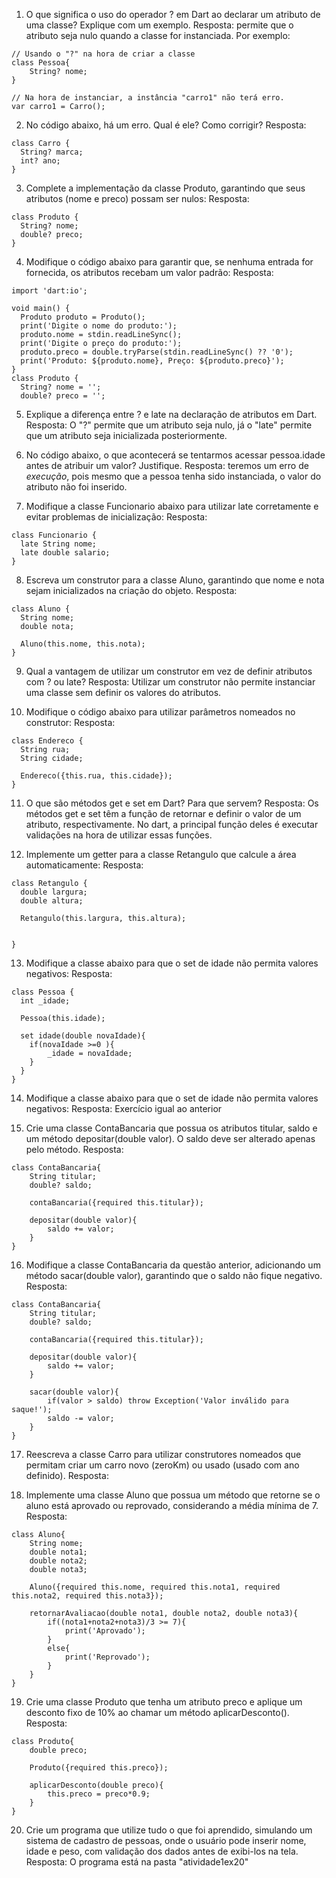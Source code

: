 1. O que significa o uso do operador ? em Dart ao declarar um atributo de uma classe? Explique com um exemplo.
Resposta: permite que o atributo seja nulo quando a classe for instanciada. Por exemplo:

```
// Usando o "?" na hora de criar a classe
class Pessoa{
    String? nome;
}

// Na hora de instanciar, a instância "carro1" não terá erro.
var carro1 = Carro();
```

2. No código abaixo, há um erro. Qual é ele? Como corrigir?
Resposta:
```
class Carro {
  String? marca;
  int? ano;
}
``` 

3. Complete a implementação da classe Produto, garantindo que seus atributos (nome e preco) possam ser nulos:
Resposta:
```
class Produto {
  String? nome;
  double? preco;
}
```

4. Modifique o código abaixo para garantir que, se nenhuma entrada for fornecida, os atributos recebam um valor padrão:
Resposta:
```
import 'dart:io';

void main() {
  Produto produto = Produto();
  print('Digite o nome do produto:');
  produto.nome = stdin.readLineSync();
  print('Digite o preço do produto:');
  produto.preco = double.tryParse(stdin.readLineSync() ?? '0');
  print('Produto: ${produto.nome}, Preço: ${produto.preco}');
}
class Produto {
  String? nome = '';
  double? preco = '';
```

5. Explique a diferença entre ? e late na declaração de atributos em Dart.
Resposta: O "?" permite que um atributo seja nulo, já o "late" permite que um atributo seja inicializada posteriormente.

6. No código abaixo, o que acontecerá se tentarmos acessar pessoa.idade antes de atribuir um valor? Justifique.
Resposta: teremos um erro de *execução*, pois mesmo que a pessoa tenha sido instanciada, o valor do atributo não foi inserido.

7. Modifique a classe Funcionario abaixo para utilizar late corretamente e evitar problemas de inicialização:
Resposta:
```
class Funcionario {
  late String nome;
  late double salario;
}
```

8. Escreva um construtor para a classe Aluno, garantindo que nome e nota sejam inicializados na criação do objeto.
Resposta:
```
class Aluno {
  String nome;
  double nota;

  Aluno(this.nome, this.nota);
}
```

9. Qual a vantagem de utilizar um construtor em vez de definir atributos com ? ou late?
Resposta: Utilizar um construtor não permite instanciar uma classe sem definir os valores do atributos.

10. Modifique o código abaixo para utilizar parâmetros nomeados no construtor:
Resposta:
```
class Endereco {
  String rua;
  String cidade;
  
  Endereco({this.rua, this.cidade});
}
```

11. O que são métodos get e set em Dart? Para que servem?
Resposta: Os métodos get e set têm a função de retornar e definir o valor de um atributo, respectivamente. No dart, a principal função deles é executar validações na hora de utilizar essas funções.

12. Implemente um getter para a classe Retangulo que calcule a área automaticamente:
Resposta:
```
class Retangulo {
  double largura;
  double altura;
  
  Retangulo(this.largura, this.altura);

  
}
```

13. Modifique a classe abaixo para que o set de idade não permita valores negativos:
Resposta:
```
class Pessoa {
  int _idade;
  
  Pessoa(this.idade);

  set idade(double novaIdade){
    if(novaIdade >=0 ){
        _idade = novaIdade;
    }
  }
}
```

14. Modifique a classe abaixo para que o set de idade não permita valores negativos:
Resposta: Exercício igual ao anterior

15. Crie uma classe ContaBancaria que possua os atributos titular, saldo e um método depositar(double valor). O saldo deve ser alterado apenas pelo método.
Resposta:
```
class ContaBancaria{
    String titular;
    double? saldo;

    contaBancaria({required this.titular});

    depositar(double valor){
        saldo += valor;
    }
}
```

16. Modifique a classe ContaBancaria da questão anterior, adicionando um método sacar(double valor), garantindo que o saldo não fique negativo.
Resposta:
```
class ContaBancaria{
    String titular;
    double? saldo;

    contaBancaria({required this.titular});

    depositar(double valor){
        saldo += valor;
    }
    
    sacar(double valor){
        if(valor > saldo) throw Exception('Valor inválido para saque!');
        saldo -= valor;
    }
}
```

17. Reescreva a classe Carro para utilizar construtores nomeados que permitam criar um carro novo (zeroKm) ou usado (usado com ano definido).
Resposta: 

18. Implemente uma classe Aluno que possua um método que retorne se o aluno está aprovado ou reprovado, considerando a média mínima de 7.
Resposta:
```
class Aluno{
    String nome;
    double nota1;
    double nota2;
    double nota3;

    Aluno({required this.nome, required this.nota1, required this.nota2, required this.nota3});

    retornarAvaliacao(double nota1, double nota2, double nota3){
        if((nota1+nota2+nota3)/3 >= 7){
            print('Aprovado');
        }
        else{
            print('Reprovado');
        }
    }
}
```

19. Crie uma classe Produto que tenha um atributo preco e aplique um desconto fixo de 10% ao chamar um método aplicarDesconto().
Resposta:
```
class Produto{
    double preco;

    Produto({required this.preco});

    aplicarDesconto(double preco){
        this.preco = preco*0.9;
    }
}
```

20. Crie um programa que utilize tudo o que foi aprendido, simulando um sistema de cadastro de pessoas, onde o usuário pode inserir nome, idade e peso, com validação dos dados antes de exibi-los na tela.
Resposta: O programa está na pasta "atividade1ex20"
